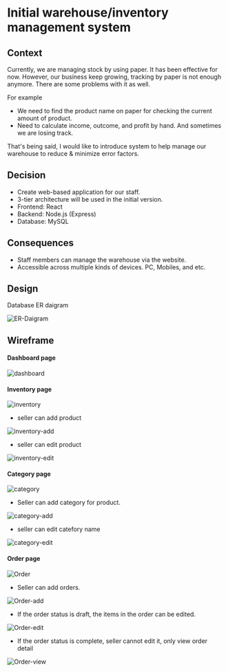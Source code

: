 # Initial warehouse/inventory management system

## Context

Currently, we are managing stock by using paper. It has been effective for now. However, our business keep growing, tracking by paper is not enough anymore. There are some problems with it as well.

For example

- We need to find the product name on paper for checking the current amount of product.
- Need to calculate income, outcome, and profit by hand. And sometimes we are losing track.

That's being said, I would like to introduce system to help manage our warehouse to reduce & minimize error factors.

## Decision

- Create web-based application for our staff. 
- 3-tier architecture will be used in the initial version.
- Frontend: React
- Backend: Node.js (Express)
- Database: MySQL

## Consequences

- Staff members can manage the warehouse via the website.
- Accessible across multiple kinds of devices. PC, Mobiles, and etc.

## Design

Database ER daigram

![ER-Daigram](../images/er_daigram_warehouse_management.png)

## Wireframe

#### Dashboard page

![dashboard](../images/dashboard.png)

#### Inventory page

![inventory](../images/Inventory.png)

- seller can add product

![inventory-add](../images/add_product.png)

- seller can edit product

![inventory-edit](../images/edit_product.png)

#### Category page

![category](../images/Category.png)

- Seller can add category for product.

![category-add](../images/add_category.png)

- seller can edit catefory name

![category-edit](../images/edit_category.png)

#### Order page

![Order](../images/Order.png)

- Seller can add orders.

![Order-add](../images/add_order.png)

- If the order status is draft, the items in the order can be edited.

![Order-edit](../images/edit_order.png)

- If the order status is complete, seller cannot edit it, only view order detail

![Order-view](../images/view_order.png)